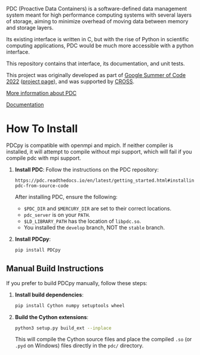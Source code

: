 PDC (Proactive Data Containers) is a software-defined data management system meant for high performance computing systems with several layers of storage, aiming to minimize overhead of moving data between memory and storage layers.

Its existing interface is written in C, but with the rise of Python in scientific computing applications, PDC would be much more accessible with a python interface.

This repository contains that interface, its documentation, and unit tests.

This project was originally developed as part of [Google Summer of Code 2022](https://summerofcode.withgoogle.com/programs/2022) ([project page](https://summerofcode.withgoogle.com/programs/2022/projects/aXtefGUz)), and was supported by [CROSS](https://cross.ucsc.edu/).

[More information about PDC](https://github.com/hpc-io/pdc)

[Documentation](https://hpc-io.github.io/PDCpy/)

# How To Install

PDCpy is compatible with openmpi and mpich. If neither compiler is installed, it will attempt to compile without mpi support, which will fail if you compile pdc with mpi support.

1.  **Install PDC**: Follow the instructions on the PDC repository:
    ```
    https://pdc.readthedocs.io/en/latest/getting_started.html#installing-pdc-from-source-code
    ```
    After installing PDC, ensure the following:
    *   `$PDC_DIR` and `$MERCURY_DIR` are set to their correct locations.
    *   `pdc_server` is on your `PATH`.
    *   `$LD_LIBRARY_PATH` has the location of `libpdc.so`.
    *   You installed the `develop` branch, NOT the `stable` branch.

2.  **Install PDCpy**:
    ```bash
    pip install PDCpy
    ```

## Manual Build Instructions

If you prefer to build PDCpy manually, follow these steps:

1.  **Install build dependencies**:
    ```bash
    pip install Cython numpy setuptools wheel
    ```
2.  **Build the Cython extensions**:
    ```bash
    python3 setup.py build_ext --inplace
    ```
    This will compile the Cython source files and place the compiled `.so` (or `.pyd` on Windows) files directly in the `pdc/` directory.

